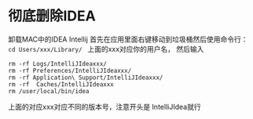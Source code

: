 # 彻底删除IDEA

卸载MAC中的IDEA Intellij 首先在应用里面右键移动到垃圾桶然后使用命令行：
```cd Users/xxx/Library/ ```
上面的xxx对应你的用户名，
然后输入
```
rm -rf Logs/IntelliJIdeaxxx/ 
rm -rf Preferences/IntelliJIdeaxxx/
rm -rf Application\ Support/IntelliJIdeaxxx/ 
rm -rf  Caches/IntelliJIdeaxxx
rm /user/local/bin/idea
```
上面的对应xxx对应不同的版本号，注意开头是 IntelliJIdea就行
